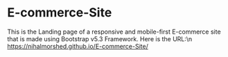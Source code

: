 # E-commerce-Site
This is the Landing page of a responsive and mobile-first E-commerce site that is made using Bootstrap v5.3 Framework.
Here is the URL:\n
https://nihalmorshed.github.io/E-commerce-Site/
